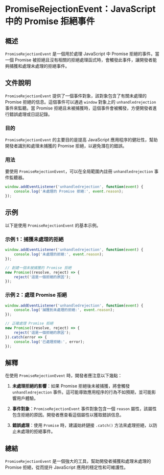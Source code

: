 <!--
Meta Description: # PromiseRejectionEvent：JavaScript 中的 Promise 拒絕事件 ## 概述 `PromiseRejectionEvent` 是一個用於處理 JavaScript 中 Promise 拒絕的事件。當一個 Promise 被拒絕且沒有相關的拒絕處理函式時，會觸發此事...
Meta Keywords: promise, promiserejectionevent, javascript, unhandledrejection, event
-->

# PromiseRejectionEvent：JavaScript 中的 Promise 拒絕事件

## 概述
`PromiseRejectionEvent` 是一個用於處理 JavaScript 中 Promise 拒絕的事件。當一個 Promise 被拒絕且沒有相關的拒絕處理函式時，會觸發此事件，讓開發者能夠捕獲和處理未處理的拒絕事件。

## 文件說明
`PromiseRejectionEvent` 提供了一個事件對象，該對象包含了有關未處理的 Promise 拒絕的信息。這個事件可以通過 `window` 對象上的 `unhandledrejection` 事件來監聽。當 Promise 拒絕且未被捕獲時，這個事件會被觸發，方便開發者進行錯誤處理或日誌記錄。

### 目的
`PromiseRejectionEvent` 的主要目的是提高 JavaScript 應用程序的健壯性，幫助開發者識別和處理未捕獲的 Promise 拒絕，以避免潛在的錯誤。

### 用法
要使用 `PromiseRejectionEvent`，可以在全局範圍內註冊 `unhandledrejection` 事件監聽器。

```javascript
window.addEventListener('unhandledrejection', function(event) {
    console.log('未處理的 Promise 拒絕:', event.reason);
});
```

## 示例
以下是使用 `PromiseRejectionEvent` 的基本示例。

### 示例 1：捕獲未處理的拒絕
```javascript
window.addEventListener('unhandledrejection', function(event) {
    console.log('未處理的拒絕:', event.reason);
});

// 創建一個未被捕獲的 Promise 拒絕
new Promise((resolve, reject) => {
    reject('這是一個拒絕的原因');
});
```

### 示例 2：處理 Promise 拒絕
```javascript
window.addEventListener('unhandledrejection', function(event) {
    console.log('捕獲到未處理的拒絕:', event.reason);
});

// 正確處理 Promise 拒絕
new Promise((resolve, reject) => {
    reject('這是一個拒絕的原因');
}).catch(error => {
    console.log('已處理拒絕:', error);
});
```

## 解釋
在使用 `PromiseRejectionEvent` 時，開發者應注意以下幾點：

1. **未處理拒絕的影響**：如果 Promise 拒絕後未被捕獲，將會觸發 `unhandledrejection` 事件。這可能導致應用程序的行為不如預期，並可能影響用戶體驗。

2. **事件對象**：`PromiseRejectionEvent` 事件對象包含一個 `reason` 屬性，該屬性包含拒絕的原因。開發者應查看這個屬性以獲取錯誤信息。

3. **錯誤處理**：使用 `Promise` 時，建議始終鏈接 `.catch()` 方法來處理拒絕，以防止未處理的拒絕事件。

## 總結
`PromiseRejectionEvent` 是一個強大的工具，幫助開發者捕獲和處理未處理的 Promise 拒絕，從而提升 JavaScript 應用的穩定性和可維護性。